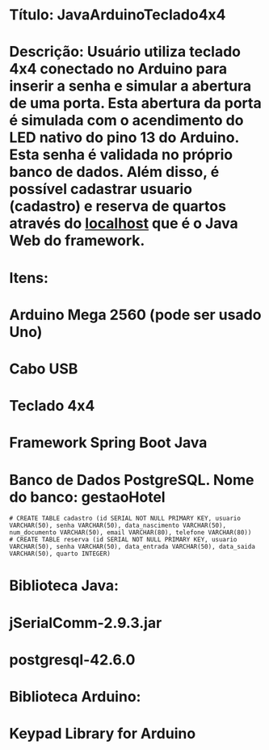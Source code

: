 # Título: JavaArduinoTeclado4x4
# Descrição: Usuário utiliza teclado 4x4 conectado no Arduino para inserir a senha e simular a abertura de uma porta. Esta abertura da porta é simulada com o acendimento do LED nativo do pino 13 do Arduino. Esta senha é validada no próprio banco de dados. Além disso, é possível cadastrar usuario (cadastro) e reserva de quartos através do [localhost](http://localhost:8080/) que é o Java Web do framework.

# Itens:
  # Arduino Mega 2560 (pode ser usado Uno)
  # Cabo USB
  # Teclado 4x4
  # Framework Spring Boot Java
  # Banco de Dados PostgreSQL. Nome do banco: gestaoHotel
    # CREATE TABLE cadastro (id SERIAL NOT NULL PRIMARY KEY, usuario VARCHAR(50), senha VARCHAR(50), data_nascimento VARCHAR(50), num_documento VARCHAR(50), email VARCHAR(80), telefone VARCHAR(80))
    # CREATE TABLE reserva (id SERIAL NOT NULL PRIMARY KEY, usuario VARCHAR(50), senha VARCHAR(50), data_entrada VARCHAR(50), data_saida VARCHAR(50), quarto INTEGER)

# Biblioteca Java: 
  # jSerialComm-2.9.3.jar
  # postgresql-42.6.0

# Biblioteca Arduino:
  # Keypad Library for Arduino

